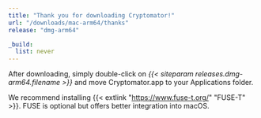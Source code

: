```yaml
---
title: "Thank you for downloading Cryptomator!"
url: "/downloads/mac-arm64/thanks"
release: "dmg-arm64"

_build:
  list: never
---
```


After downloading, simply double-click on _{{< siteparam releases.dmg-arm64.filename >}}_ and move Cryptomator.app to your Applications folder.

We recommend installing {{< extlink "https://www.fuse-t.org/" "FUSE-T" >}}. FUSE is optional but offers better integration into macOS.
